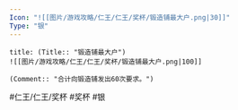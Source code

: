 ```yaml
---
Icon: "![[图片/游戏攻略/仁王/仁王/奖杯/锻造铺最大户.png|30]]"
Type: "银"
---
```

```ad-common-silver-trophy
title: (Title:: "锻造铺最大户")
![[图片/游戏攻略/仁王/仁王/奖杯/锻造铺最大户.png|100]]

(Comment:: "合计向锻造铺发出60次要求。")
```

#仁王/仁王/奖杯 #奖杯 #银
